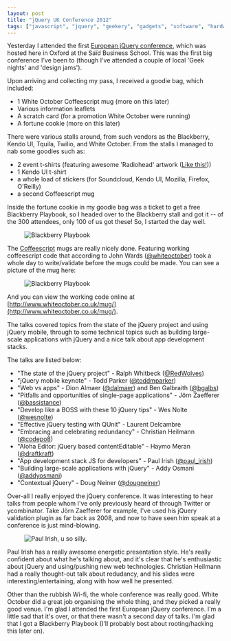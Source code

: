 ```yaml
---
layout: post
title: "jQuery UK Conference 2012"
tags: ["javascript", "jquery", "geekery", "gadgets", "software", "hardware", "projects", "blog", "consumerism"]
---
```

Yesterday I attended the first [European jQuery conference](http://events.jquery.org/2012/uk/), which was hosted here in Oxford at the Saïd Business School. This was the first big conference I've been to (though I've attended a couple of local 'Geek nights' and 'design jams').

<!-- more -->

Upon arriving and collecting my pass, I received a goodie bag, which included:

- 1 White October Coffeescript mug (more on this later)
- Various information leaflets
- A scratch card (for a promotion White October were running)
- A fortune cookie (more on this later)

There were various stalls around, from such vendors as the Blackberry, Kendo UI, Tquila, Twilio, and White October. From the stalls I managed to nab some goodies such as:

- 2 event t-shirts (featuring awesome 'Radiohead' artwork ([Like this!](http://events.jquery.org/2012/uk/img/radiohead_sprite.png)))
- 1 Kendo UI t-shirt
- a whole load of stickers (for Soundcloud, Kendo UI, Mozilla, Firefox, O'Reilly)
- a second Coffeescript mug

Inside the fortune cookie in my goodie bag was a ticket to get a free Blackberry Playbook, so I headed over to the Blackberry stall and got it -- of the 300 attendees, only 100 of us got these! So, I started the day well.

<figure>
    <img src="http://f.cl.ly/items/2Y1L051A3Z3O3111251W/Screen%20Shot%202012-02-11%20at%2013.16.11.png" alt="Blackberry Playbook" />
</figure>

The [Coffeescript](http://coffeescript.org/) mugs are really nicely done. Featuring working coffeescript code that according to John Wards ([@whiteoctober](http://twitter.com/whiteoctober)) took a whole day to write/validate before the mugs could be made. You can see a picture of the mug here:

<figure>
    <img src="http://f.cl.ly/items/292u1S0D0N380T0H460q/Screen%20Shot%202012-02-11%20at%2012.50.56.png" alt="Blackberry Playbook" />
</figure>

And you can view the working code online at [http://www.whiteoctober.co.uk/mug/](http://www.whiteoctober.co.uk/mug/).

The talks covered topics from the state of the jQuery project and using jQuery mobile, through to some technical topics such as building large-scale applications with jQuery and a nice talk about app development stacks.

The talks are listed below:

- "The state of the jQuery project" - Ralph Whitbeck ([@RedWolves](http://twitter.com/RedWolves))
- "jQuery mobile keynote" - Todd Parker ([@toddmparker](http://twitter.com/toddmparker))
- "Web vs apps" - Dion Almaer ([@dalmaer](http://twitter.com/dalmaer)) and Ben Galbraith  ([@bgalbs](http://twitter.com/bgalbs))
- "Pitfalls and opportunities of single-page applications" - Jörn Zaefferer  ([@bassistance](http://twitter.com/bassistance))
- "Develop like a BOSS with these 10 jQuery tips" - Wes Nolte ([@wesnolte](http://twitter.com/wesnolte))
- "Effective jQuery testing with QUnit" - Laurent Delcambre
- "Embracing and celebrating redundancy" - Christian Heilmann ([@codepo8](http://twitter.com/codepo8))
- "Aloha Editor: jQuery based contentEditable" - Haymo Meran ([@draftkraft](http://twitter.com/draftkraft))
- "App development stack JS for developers" - Paul Irish ([@paul_irish](http://twitter.com/paul_irish))
- "Building large-scale applications with jQuery" - Addy Osmani ([@addyosmani](http://twitter.com/addyosmani))
- "Contextual jQuery" - Doug Neiner ([@dougneiner](http://twitter.com/dougneiner))

Over-all I really enjoyed the jQuery conference. It was interesting to hear talks from people whom I've only previously heard of through Twitter or ycombinator. Take Jörn Zaefferer for example, I've used his jQuery validation plugin as far back as 2008, and now to have seen him speak at a conference is just mind-blowing.

<figure>
    <img src="http://f.cl.ly/items/082H0U010e0e1c2l3h1R/Screen%20Shot%202012-02-11%20at%2013.28.00.png" alt="Paul Irish, u so silly." />
</figure>

Paul Irish has a really awesome energetic presentation style. He's really confident about what he's talking about, and it's clear that he's enthusiastic about jQuery and using/pushing new web technologies. Christian Heilmann had a really thought-out talk about redudancy, and his slides were interesting/entertaining, along with how well he presented.

Other than the rubbish Wi-fi, the whole conference was really good. White October did a great job organising the whole thing, and they picked a really good venue. I'm glad I attended the first European jQuery conference. I'm a little sad that it's over, or that there wasn't a second day of talks. I'm glad that I got a Blackberry Playbook (I'll probably bost about rooting/hacking this later on).
